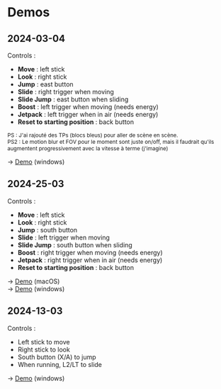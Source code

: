 # Demos

## 2024-03-04
Controls :
- **Move** : left stick
- **Look** : right stick
- **Jump** : east button
- **Slide** : right trigger when moving
- **Slide Jump** : east button when sliding
- **Boost** : left trigger when moving (needs energy)
- **Jetpack** : left trigger when in air (needs energy)
- **Reset to starting position** : back button

<p style=font-size:0.75rem;>
PS : J'ai rajouté des TPs (blocs bleus) pour aller de scène en scène.<br>
PS2 : Le motion blur et FOV pour le moment sont juste on/off, mais il faudrait qu'ils augmentent progressivement avec la vitesse à terme (j'imagine)
</p>

→ [Demo](./2024-03-04-demo-mouvements-winOS.zip) (windows)

## 2024-25-03
Controls :
- **Move** : left stick
- **Look** : right stick
- **Jump** : south button
- **Slide** : left trigger when moving
- **Slide Jump** : south button when sliding
- **Boost** : right trigger when moving (needs energy)
- **Jetpack** : right trigger when in air (needs energy)
- **Reset to starting position** : back button

→ [Demo](./2024-25-03-demo-mouvements-macOS.zip) (macOS)<br>
→ [Demo](./2024-25-03-demo-mouvements-winOS.zip) (windows)

## 2024-13-03
Controls :
- Left stick to move
- Right stick to look
- South button (X/A) to jump
- When running, L2/LT to slide

→ [Demo](./2024-13-03-demo-mouvements.zip) (windows)